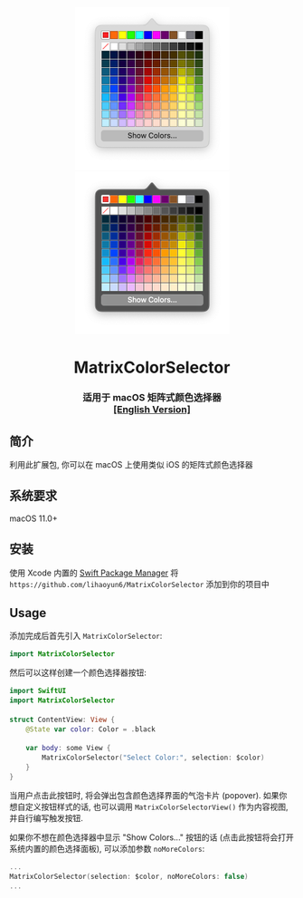 <p align="center">
<img src="./img/preview.png#gh-light-mode-only" width="273" />
<img src="./img/preview_dark.png#gh-dark-mode-only" width="273" />
<h1 align="center">MatrixColorSelector</h1>
<h3 align="center">适用于 macOS 矩阵式颜色选择器<br><a href="./README.md">[English Version]</a></h3>
</p>

## 简介
利用此扩展包, 你可以在 macOS 上使用类似 iOS 的矩阵式颜色选择器  

## 系统要求
macOS 11.0+

## 安装
使用 Xcode 内置的 [Swift Package Manager](https://developer.apple.com/documentation/xcode/adding_package_dependencies_to_your_app) 将 `https://github.com/lihaoyun6/MatrixColorSelector` 添加到你的项目中  

## Usage

添加完成后首先引入 `MatrixColorSelector`:  

```swift
import MatrixColorSelector
```

然后可以这样创建一个颜色选择器按钮:

```swift
import SwiftUI
import MatrixColorSelector

struct ContentView: View {
    @State var color: Color = .black
    
    var body: some View {
        MatrixColorSelector("Select Color:", selection: $color)
    }
}
```
当用户点击此按钮时, 将会弹出包含颜色选择界面的气泡卡片 (popover). 如果你想自定义按钮样式的话, 也可以调用 `MatrixColorSelectorView()` 作为内容视图, 并自行编写触发按钮.  

如果你不想在颜色选择器中显示 "Show Colors..." 按钮的话 (点击此按钮将会打开系统内置的颜色选择面板), 可以添加参数 `noMoreColors`:  

```swift
...
MatrixColorSelector(selection: $color, noMoreColors: false)
...
```  
